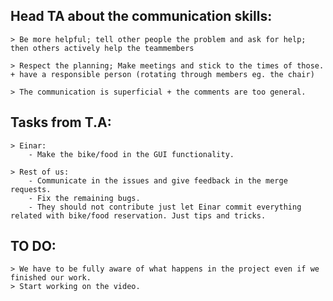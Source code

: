 ## Head TA about the communication skills:

	> Be more helpful; tell other people the problem and ask for help; then others actively help the teammembers
	
	> Respect the planning; Make meetings and stick to the times of those. + have a responsible person (rotating through members eg. the chair)
	
	> The communication is superficial + the comments are too general.

## Tasks from T.A:  

    > Einar:
        - Make the bike/food in the GUI functionality.
        
    > Rest of us:
        - Communicate in the issues and give feedback in the merge requests.
        - Fix the remaining bugs.
        - They should not contribute just let Einar commit everything related with bike/food reservation. Just tips and tricks.


## TO DO:
    > We have to be fully aware of what happens in the project even if we finished our work.
    > Start working on the video.